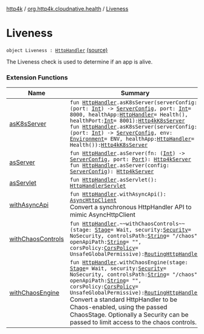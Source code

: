 [http4k](../index.md) / [org.http4k.cloudnative.health](index.md) / [Liveness](./-liveness.md)

# Liveness

`object Liveness : `[`HttpHandler`](../org.http4k.core/-http-handler.md) [(source)](https://github.com/http4k/http4k/blob/master/http4k-cloudnative/src/main/kotlin/org/http4k/cloudnative/health/Health.kt#L34)

The Liveness check is used to determine if an app is alive.

### Extension Functions

| Name | Summary |
|---|---|
| [asK8sServer](../org.http4k.cloudnative/kotlin.-function1/as-k8s-server.md) | `fun `[`HttpHandler`](../org.http4k.core/-http-handler.md)`.asK8sServer(serverConfig: (port: `[`Int`](https://kotlinlang.org/api/latest/jvm/stdlib/kotlin/-int/index.html)`) -> `[`ServerConfig`](../org.http4k.server/-server-config/index.md)`, port: `[`Int`](https://kotlinlang.org/api/latest/jvm/stdlib/kotlin/-int/index.html)` = 8000, healthApp: `[`HttpHandler`](../org.http4k.core/-http-handler.md)` = Health(), healthPort: `[`Int`](https://kotlinlang.org/api/latest/jvm/stdlib/kotlin/-int/index.html)` = 8001): `[`Http4kK8sServer`](../org.http4k.cloudnative/-http4k-k8s-server/index.md)<br>`fun `[`HttpHandler`](../org.http4k.core/-http-handler.md)`.asK8sServer(serverConfig: (port: `[`Int`](https://kotlinlang.org/api/latest/jvm/stdlib/kotlin/-int/index.html)`) -> `[`ServerConfig`](../org.http4k.server/-server-config/index.md)`, env: `[`Environment`](../org.http4k.cloudnative.env/-environment/index.md)` = ENV, healthApp: `[`HttpHandler`](../org.http4k.core/-http-handler.md)` = Health()): `[`Http4kK8sServer`](../org.http4k.cloudnative/-http4k-k8s-server/index.md) |
| [asServer](../org.http4k.server/kotlin.-function1/as-server.md) | `fun `[`HttpHandler`](../org.http4k.core/-http-handler.md)`.asServer(fn: (`[`Int`](https://kotlinlang.org/api/latest/jvm/stdlib/kotlin/-int/index.html)`) -> `[`ServerConfig`](../org.http4k.server/-server-config/index.md)`, port: `[`Port`](../org.http4k.cloudnative.env/-port/index.md)`): `[`Http4kServer`](../org.http4k.server/-http4k-server/index.md)<br>`fun `[`HttpHandler`](../org.http4k.core/-http-handler.md)`.asServer(config: `[`ServerConfig`](../org.http4k.server/-server-config/index.md)`): `[`Http4kServer`](../org.http4k.server/-http4k-server/index.md) |
| [asServlet](../org.http4k.servlet/kotlin.-function1/as-servlet.md) | `fun `[`HttpHandler`](../org.http4k.core/-http-handler.md)`.asServlet(): `[`HttpHandlerServlet`](../org.http4k.servlet/-http-handler-servlet/index.md) |
| [withAsyncApi](../org.http4k.client/kotlin.-function1/with-async-api.md) | `fun `[`HttpHandler`](../org.http4k.core/-http-handler.md)`.withAsyncApi(): `[`AsyncHttpClient`](../org.http4k.client/-async-http-client/index.md)<br>Convert a synchronous HttpHandler API to mimic AsyncHttpClient |
| [withChaosControls](../org.http4k.chaos/kotlin.-function1/with-chaos-controls.md) | `fun `[`HttpHandler`](../org.http4k.core/-http-handler.md)`.~~withChaosControls~~(stage: `[`Stage`](../org.http4k.chaos/-stage.md)` = Wait, security: `[`Security`](../org.http4k.contract/-security/index.md)` = NoSecurity, controlsPath: `[`String`](https://kotlinlang.org/api/latest/jvm/stdlib/kotlin/-string/index.html)` = "/chaos", openApiPath: `[`String`](https://kotlinlang.org/api/latest/jvm/stdlib/kotlin/-string/index.html)` = "", corsPolicy: `[`CorsPolicy`](../org.http4k.filter/-cors-policy/index.md)` = UnsafeGlobalPermissive): `[`RoutingHttpHandler`](../org.http4k.routing/-routing-http-handler/index.md) |
| [withChaosEngine](../org.http4k.chaos/kotlin.-function1/with-chaos-engine.md) | `fun `[`HttpHandler`](../org.http4k.core/-http-handler.md)`.withChaosEngine(stage: `[`Stage`](../org.http4k.chaos/-stage.md)` = Wait, security: `[`Security`](../org.http4k.contract/-security/index.md)` = NoSecurity, controlsPath: `[`String`](https://kotlinlang.org/api/latest/jvm/stdlib/kotlin/-string/index.html)` = "/chaos", openApiPath: `[`String`](https://kotlinlang.org/api/latest/jvm/stdlib/kotlin/-string/index.html)` = "", corsPolicy: `[`CorsPolicy`](../org.http4k.filter/-cors-policy/index.md)` = UnsafeGlobalPermissive): `[`RoutingHttpHandler`](../org.http4k.routing/-routing-http-handler/index.md)<br>Convert a standard HttpHandler to be Chaos-enabled, using the passed ChaosStage. Optionally a Security can be passed to limit access to the chaos controls. |
